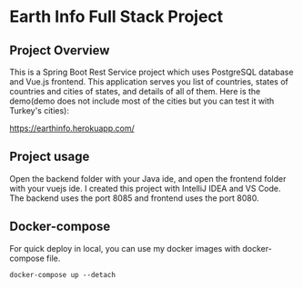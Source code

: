 # Earth Info Full Stack Project

## Project Overview

This is a Spring Boot Rest Service project which uses PostgreSQL database and Vue.js frontend. This application serves you list of countries, states of countries and cities of states, and details of all of them. Here is the demo(demo does not include most of the cities but you can test it with Turkey's cities):

https://earthinfo.herokuapp.com/

## Project usage

Open the backend folder with your Java ide, and open the frontend folder with your vuejs ide. I created this project with IntelliJ IDEA and VS Code.
The backend uses the port 8085 and frontend uses the port 8080.

## Docker-compose
For quick deploy in local, you can use my docker images with docker-compose file. 

    docker-compose up --detach
